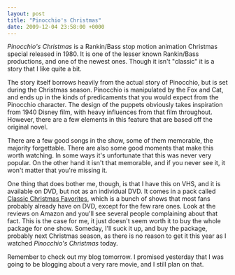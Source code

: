 ```yaml
---
layout: post
title: "Pinocchio's Christmas"
date: 2009-12-04 23:58:00 +0000
---
```

<i>Pinocchio's Christmas</i> is a Rankin/Bass stop motion animation Christmas special released in 1980. It is one of the lesser known Rankin/Bass productions, and one of the newest ones. Though it isn't "classic" it is a story that I like quite a bit.

The story itself borrows heavily from the actual story of Pinocchio, but is set during the Christmas season. Pinocchio is manipulated by the Fox and Cat, and ends up in the kinds of predicaments that you would expect from the Pinocchio character. The design of the puppets obviously takes inspiration from 1940 Disney film, with heavy influences from that film throughout. However, there are a few elements in this feature that are based off the original novel.

There are a few good songs in the show, some of them memorable, the majority forgettable. There are also some good moments that make this worth watching. In some ways it's unfortunate that this was never very popular. On the other hand it isn't that memorable, and if you never see it, it won't matter that you're missing it.

One thing that does bother me, though, is that I have this on VHS, and it is available on DVD, but not as an individual DVD. It comes in a pack called <a href="http://www.amazon.com/exec/obidos/tg/detail/-/B001H9N1AO/ref=ord_cart_shr?_encoding=UTF8&amp;m=ATVPDKIKX0DER&amp;v=glance">Classic Christmas Favorites</a>, which is a bunch of shows that most fans probably already have on DVD, except for the few rare ones. Look at the reviews on Amazon and you'll see several people complaining about that fact. This is the case for me, it just doesn't seem worth it to buy the whole package for one show. Someday, I'll suck it up, and buy the package, probably next Christmas season, as there is no reason to get it this year as I watched <i>Pinocchio's Christmas</i> today.

Remember to check out my blog tomorrow. I promised yesterday that I was going to be blogging about a very rare movie, and I still plan on that.
